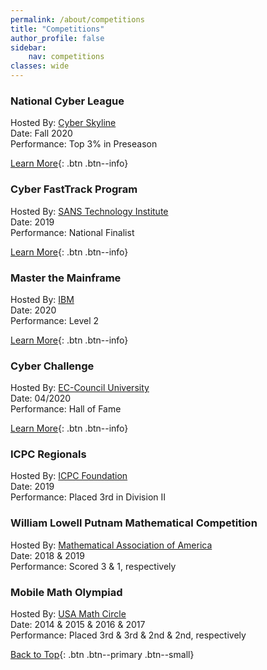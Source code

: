 ```yaml
---
permalink: /about/competitions
title: "Competitions"
author_profile: false
sidebar:
    nav: competitions
classes: wide
---
```


### National Cyber League

Hosted By: [Cyber Skyline](https://nationalcyberleague.org/)\
Date: Fall 2020\
Performance: Top 3% in Preseason

[Learn More](/blog/ncl-fall-preseason/){: .btn .btn--info}

### Cyber FastTrack Program

Hosted By: [SANS Technology Institute](https://cyber-fasttrack.org/)\
Date: 2019\
Performance: National Finalist

[Learn More](/about/#media1){: .btn .btn--info}

### Master the Mainframe

Hosted By: [IBM](https://www.ibm.com/it-infrastructure/z/education/master-the-mainframe)\
Date: 2020\
Performance: Level 2

[Learn More](/about/#master-the-mainframe-2020---level-2){: .btn .btn--info}

### Cyber Challenge

Hosted By: [EC-Council University](https://www.eccu.edu/cyber-challenge/)\
Date: 04/2020\
Performance: Hall of Fame

[Learn More](https://www.eccu.edu/cyber-challenge/hall-of-fame/){: .btn .btn--info}

### ICPC Regionals

Hosted By: [ICPC Foundation](https://icpc.global/)\
Date: 2019\
Performance: Placed 3rd in Division II

### William Lowell Putnam Mathematical Competition

Hosted By: [Mathematical Association of America](https://www.maa.org/math-competitions/putnam-competition)\
Date: 2018 & 2019\
Performance: Scored 3 & 1, respectively

### Mobile Math Olympiad

Hosted By: [USA Math Circle](https://www.southalabama.edu/colleges/artsandsci/mathstat/mathcircle.html)\
Date: 2014 & 2015 & 2016 & 2017\
Performance: Placed 3rd & 3rd & 2nd & 2nd, respectively

[Back to Top](#top){: .btn .btn--primary .btn--small}